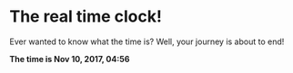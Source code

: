 # The real time clock!

Ever wanted to know what the time is? Well, your journey is about to end!

**The time is Nov 10, 2017, 04:56**